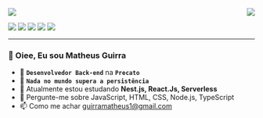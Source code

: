 



<img align='right' src="https://github-readme-stats.vercel.app/api?username=guirra-byte&show_icons=true&title_color=7400b8&text_color=ffffff&icon_color=7400b8&bg_color=00b4d8&cache_seconds=2300">

<img src="https://img.shields.io/static/v1?label=Overview&message=Matheus Guirra&color=00b4d8&style=for-the-badge&logo=GitHub">


<p>

  <img src="https://img.shields.io/badge/Node.js-52b788?style=for-the-badge&logo=node.js&logoColor=white">
  <img src="https://img.shields.io/badge/JavaScript-F7DF1E?style=for-the-badge&logo=javascript&logoColor=black">
  <img src="https://img.shields.io/badge/TypeScript-00b4d8?style=for-the-badge&logo=typescript&logoColor=white">
  <img src="https://img.shields.io/badge/Nest.Js-F5455C?style=for-the-badge&logo=nestjs&logoColor=FFF">
  <img src="https://img.shields.io/badge/React.Js-00b4d8?style=for-the-badge&logo=react&logoColor=FFF">
  


</p> 
<hr>

### 👋 Oiee, Eu sou Matheus Guirra
- 💎  **`Desenvolvedor Back-end`** na **`Precato`**
- 👀 **`Nada no mundo supera a persistência`**
- 🌱 Atualmente estou estudando **Nest.js, React.Js, Serverless**
- 💬 Pergunte-me sobre JavaScript, HTML, CSS, Node.js, TypeScript
- 📫 Como me achar guirramatheus1@gmail.com



<!---
guirra-byte/guirra-byte is a ✨ special ✨ repository because its `README.md` (this file) appears on your GitHub profile.
You can click the Preview link to take a look at your changes.

div
--->
